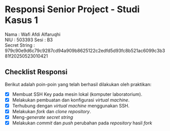 # Responsi Senior Project - Studi Kasus 1

Nama : Wafi Afdi Alfaruqhi  
NIU : 503393
Sesi : B3  
Secret String : 979c90e9d6c79c9287cd94a909b8625122c2edfd5d93fc8b521ac6099c3b381f20250523010421

## Checklist Responsi

Berikut adalah poin-poin yang telah berhasil dilakukan oleh praktikan:

- [x] Membuat SSH Key pada mesin lokal (komputer laboratorium).
- [x] Melakukan pembuatan dan konfigurasi _virtual machine_.
- [x] Terhubung dengan _virtual machine_ menggunakan SSH.
- [x] Melakukan _fork_ dan _clone_ _repository_.
- [x] Meng-_generate_ _secret string_
- [x] Melakukan _commit_ dan _push_ perubahan pada _repository_ hasil _fork_
